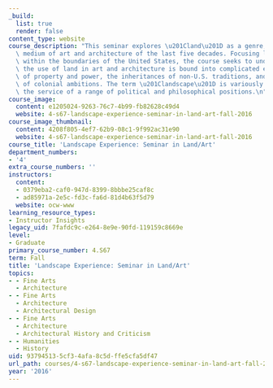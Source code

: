 ```yaml
---
_build:
  list: true
  render: false
content_type: website
course_description: "This seminar explores \u201Cland\u201D as a genre, theme, and\
  \ medium of art and architecture of the last five decades. Focusing largely on work\
  \ within the boundaries of the United States, the course seeks to understand how\
  \ the use of land in art and architecture is bound into complicated entanglements\
  \ of property and power, the inheritances of non-U.S. traditions, and the violence\
  \ of colonial ambitions. The term \u201Clandscape\u201D is variously deployed in\
  \ the service of a range of political and philosophical positions.\n"
course_image:
  content: e1205024-9263-76c7-4b99-fb82628c49d4
  website: 4-s67-landscape-experience-seminar-in-land-art-fall-2016
course_image_thumbnail:
  content: 4208f805-4ef7-62b9-08c1-9f992ac31e90
  website: 4-s67-landscape-experience-seminar-in-land-art-fall-2016
course_title: 'Landscape Experience: Seminar in Land/Art'
department_numbers:
- '4'
extra_course_numbers: ''
instructors:
  content:
  - 0379eba2-caf0-947d-8399-8bbbe25caf8c
  - ad85971a-2e5c-fd3c-fa6d-81d4b63f5d79
  website: ocw-www
learning_resource_types:
- Instructor Insights
legacy_uid: 7fafdc9c-e264-8e9e-90fd-119159c8669e
level:
- Graduate
primary_course_number: 4.S67
term: Fall
title: 'Landscape Experience: Seminar in Land/Art'
topics:
- - Fine Arts
  - Architecture
- - Fine Arts
  - Architecture
  - Architectural Design
- - Fine Arts
  - Architecture
  - Architectural History and Criticism
- - Humanities
  - History
uid: 93794513-5cf3-4afa-8c5d-ffe5cfa5df47
url_path: courses/4-s67-landscape-experience-seminar-in-land-art-fall-2016
year: '2016'
---
```

